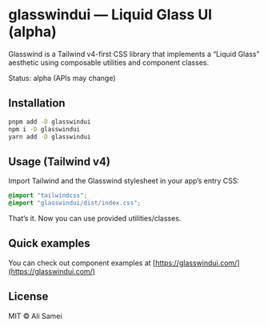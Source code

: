 # glasswindui — Liquid Glass UI (alpha)

Glasswind is a Tailwind v4-first CSS library that implements a “Liquid Glass” aesthetic using composable utilities and component classes.

Status: alpha (APIs may change)

## Installation

```bash
pnpm add -D glasswindui
npm i -D glasswindui
yarn add -D glasswindui
```

## Usage (Tailwind v4)

Import Tailwind and the Glasswind stylesheet in your app’s entry CSS:

```css
@import "tailwindcss";
@import "glasswindui/dist/index.css";
```

That’s it. Now you can use provided utilities/classes.

## Quick examples

You can check out component examples at [https://glasswindui.com/](https://glasswindui.com/)


## License

MIT © Ali Samei

